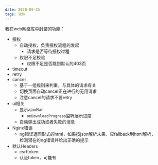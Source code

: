 ```yaml
---
date: 2020-09-25
tags: 软件
---
```


我在web网络库中封装的功能：

- 授权
    - 自动授权，负责授权流程的发起
        - 请求是否等待授权过程
    - 权限不足校验
        - 权限不足是否跳到默认的403页
- timeout
- retry
- cancel
    - 基于一组规则来判重，与具体的请求有关
    - 切换页面自动cancel正在进行的无用请求
    - 注意cancel的请求不要retry
- ui相关
    - 显示ajaxBar
        - `onDownloadProgress`监听展示进度
    - 自动弹出成功或者失败的消息
- Nginx错误
    - ng错误返回形式的html，如果按json解析未果，应fallback到html解析，检测潜在的ng错误并给出正确的提示
- 默认Headers
    - csrftoken
    - 认证token，可能有